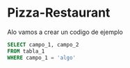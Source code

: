 # Pizza-Restaurant
Alo vamos a crear un codigo de ejemplo
```sql
SELECT campo_1, campo_2 
FROM tabla_1
WHERE campo_1 = 'algo'
```
